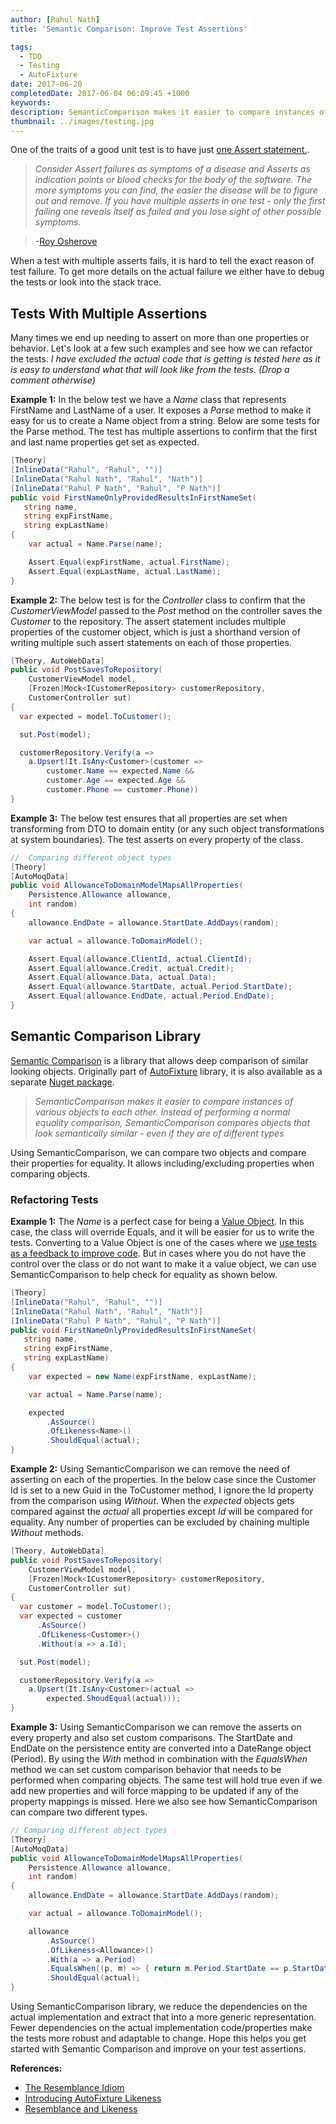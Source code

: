 ```yaml
---
author: [Rahul Nath]
title: 'Semantic Comparison: Improve Test Assertions'

tags:
  - TDD
  - Testing
  - AutoFixture
date: 2017-06-20
completedDate: 2017-06-04 06:09:45 +1000
keywords:
description: SemanticComparison makes it easier to compare instances of various objects to each other and improve test assertions.
thumbnail: ../images/testing.jpg
---
```


One of the traits of a good unit test is to have just [one Assert statement.](http://osherove.com/blog/2005/4/14/try-to-avoid-multiple-asserts-in-a-single-unit-test.html).

> _Consider Assert failures as symptoms of a disease and Asserts as indication points or blood checks for the body of the software. The more symptoms you can find, the easier the disease will be to figure out and remove. If you have multiple asserts in one test - only the first failing one reveals itself as failed and you lose sight of other possible symptoms._

> -[Roy Osherove](http://osherove.com/)

When a test with multiple asserts fails, it is hard to tell the exact reason of test failure. To get more details on the actual failure we either have to debug the tests or look into the stack trace.

## Tests With Multiple Assertions

Many times we end up needing to assert on more than one properties or behavior. Let's look at a few such examples and see how we can refactor the tests. _I have excluded the actual code that is getting is tested here as it is easy to understand what that will look like from the tests. (Drop a comment otherwise)_

**Example 1:** In the below test we have a _Name_ class that represents FirstName and LastName of a user. It exposes a _Parse_ method to make it easy for us to create a Name object from a string. Below are some tests for the Parse method. The test has multiple assertions to confirm that the first and last name properties get set as expected.

```csharp
[Theory]
[InlineData("Rahul", "Rahul", "")]
[InlineData("Rahul Nath", "Rahul", "Nath")]
[InlineData("Rahul P Nath", "Rahul", "P Nath")]
public void FirstNameOnlyProvidedResultsInFirstNameSet(
   string name,
   string expFirstName,
   string expLastName)
{
    var actual = Name.Parse(name);

    Assert.Equal(expFirstName, actual.FirstName);
    Assert.Equal(expLastName, actual.LastName);
}
```

**Example 2:** The below test is for the _Controller_ class to confirm that the _CustomerViewModel_ passed to the _Post_ method on the controller saves the _Customer_ to the repository. The assert statement includes multiple properties of the customer object, which is just a shorthand version of writing multiple such assert statements on each of those properties.

```csharp
[Theory, AutoWebData]
public void PostSavesToRepository(
    CustomerViewModel model,
    [Frozen]Mock<ICustomerRepository> customerRepository,
    CustomerController sut)
{
  var expected = model.ToCustomer();

  sut.Post(model);

  customerRepository.Verify(a =>
    a.Upsert(It.IsAny<Customer>(customer =>
        customer.Name == expected.Name &&
        customer.Age == expected.Age &&
        customer.Phone == customer.Phone))
}
```

**Example 3:** The below test ensures that all properties are set when transforming from DTO to domain entity (or any such object transformations at system boundaries). The test asserts on every property of the class.

```csharp
//  Comparing different object types
[Theory]
[AutoMoqData]
public void AllowanceToDomainModelMapsAllProperties(
    Persistence.Allowance allowance,
    int random)
{
    allowance.EndDate = allowance.StartDate.AddDays(random);

    var actual = allowance.ToDomainModel();

    Assert.Equal(allowance.ClientId, actual.ClientId);
    Assert.Equal(allowance.Credit, actual.Credit);
    Assert.Equal(allowance.Data, actual.Data);
    Assert.Equal(allowance.StartDate, actual.Period.StartDate);
    Assert.Equal(allowance.EndDate, actual.Period.EndDate);
}
```

## Semantic Comparison Library

[Semantic Comparison](https://www.nuget.org/packages/SemanticComparison/) is a library that allows deep comparison of similar looking objects. Originally part of [AutoFixture](http://www.rahulpnath.com/blog/autofixture-make-your-unit-tests-robust/) library, it is also available as a separate [Nuget package](https://www.nuget.org/packages/SemanticComparison/).

> _SemanticComparison makes it easier to compare instances of various objects to each other. Instead of performing a normal equality comparison, SemanticComparison compares objects that look semantically similar - even if they are of different types_

Using SemanticComparison, we can compare two objects and compare their properties for equality. It allows including/excluding properties when comparing objects.

### Refactoring Tests

**Example 1:** The _Name_ is a perfect case for being a [Value Object](http://www.rahulpnath.com/blog/thinking-beyond-primitive-values-value-objects/). In this case, the class will override Equals, and it will be easier for us to write the tests. Converting to a Value Object is one of the cases where we [use tests as a feedback to improve code](http://www.rahulpnath.com/blog/tests-as-a-feedback-tool/). But in cases where you do not have the control over the class or do not want to make it a value object, we can use SemanticComparison to help check for equality as shown below.

```csharp
[Theory]
[InlineData("Rahul", "Rahul", "")]
[InlineData("Rahul Nath", "Rahul", "Nath")]
[InlineData("Rahul P Nath", "Rahul", "P Nath")]
public void FirstNameOnlyProvidedResultsInFirstNameSet(
   string name,
   string expFirstName,
   string expLastName)
{
    var expected = new Name(expFirstName, expLastName);

    var actual = Name.Parse(name);

    expected
        .AsSource()
        .OfLikeness<Name>()
        .ShouldEqual(actual);
}
```

**Example 2:** Using SemanticComparison we can remove the need of asserting on each of the properties. In the below case since the Customer Id is set to a new Guid in the ToCustomer method, I ignore the Id property from the comparison using _Without_. When the _expected_ objects gets compared against the _actual_ all properties except _Id_ will be compared for equality. Any number of properties can be excluded by chaining multiple _Without_ methods.

```csharp
[Theory, AutoWebData]
public void PostSavesToRepository(
    CustomerViewModel model,
    [Frozen]Mock<ICustomerRepository> customerRepository,
    CustomerController sut)
{
  var customer = model.ToCustomer();
  var expected = customer
      .AsSource()
      .OfLikeness<Customer>()
      .Without(a => a.Id);

  sut.Post(model);

  customerRepository.Verify(a =>
    a.Upsert(It.IsAny<Customer>(actual =>
        expected.ShoudEqual(actual)));
}
```

**Example 3:** Using SemanticComparison we can remove the asserts on every property and also set custom comparisons. The StartDate and EndDate on the persistence entity are converted into a DateRange object (Period). By using the _With_ method in combination with the _EqualsWhen_ method we can set custom comparison behavior that needs to be performed when comparing objects. The same test will hold true even if we add new properties and will force mapping to be updated if any of the property mappings is missed. Here we also see how SemanticComparison can compare two different types.

```csharp
// Comparing different object types
[Theory]
[AutoMoqData]
public void AllowanceToDomainModelMapsAllProperties(
    Persistence.Allowance allowance,
    int random)
{
    allowance.EndDate = allowance.StartDate.AddDays(random);

    var actual = allowance.ToDomainModel();

    allowance
        .AsSource()
        .OfLikeness<Allowance>()
        .With(a => a.Period)
        .EqualsWhen((p, m) => { return m.Period.StartDate == p.StartDate && m.Period.EndDate == p.EndDate; })
        .ShouldEqual(actual);
}
```

Using SemanticComparison library, we reduce the dependencies on the actual implementation and extract that into a more generic representation. Fewer dependencies on the actual implementation code/properties make the tests more robust and adaptable to change. Hope this helps you get started with Semantic Comparison and improve on your test assertions.

**References:**

- [The Resemblance Idiom](http://blog.ploeh.dk/2012/06/21/TheResemblanceidiom/)
- [Introducing AutoFixture Likeness](http://blog.ploeh.dk/2010/06/29/IntroducingAutoFixtureLikeness/)
- [Resemblance and Likeness](http://blog.ploeh.dk/2012/06/22/ResemblanceandLikeness/)

